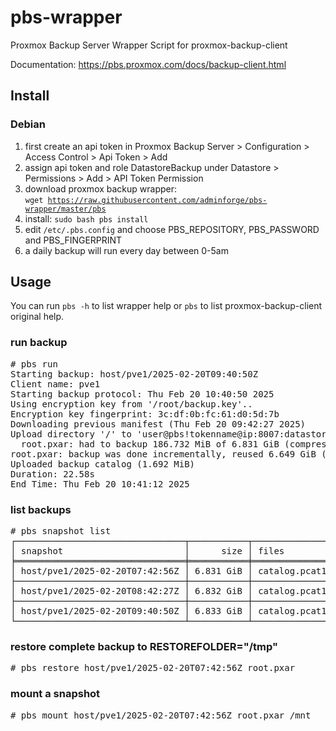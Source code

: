 # pbs-wrapper
Proxmox Backup Server Wrapper Script for proxmox-backup-client

Documentation: https://pbs.proxmox.com/docs/backup-client.html

## Install
### Debian

1) first create an api token in Proxmox Backup Server > Configuration > Access Control > Api Token > Add
2) assign api token and role DatastoreBackup under Datastore > Permissions > Add > API Token Permission
3) download proxmox backup wrapper:<br>
<code>wget https://raw.githubusercontent.com/adminforge/pbs-wrapper/master/pbs</code>
4) install: <code>sudo bash pbs install</code>
5) edit <code>/etc/.pbs.config</code> and choose PBS_REPOSITORY, PBS_PASSWORD and PBS_FINGERPRINT
6) a daily backup will run every day between 0-5am

## Usage
You can run <code>pbs -h</code> to list wrapper help or <code>pbs</code> to list proxmox-backup-client original help. <p>

### run backup
<pre>
# pbs run
Starting backup: host/pve1/2025-02-20T09:40:50Z    
Client name: pve1    
Starting backup protocol: Thu Feb 20 10:40:50 2025    
Using encryption key from '/root/backup.key'..    
Encryption key fingerprint: 3c:df:0b:fc:61:d0:5d:7b    
Downloading previous manifest (Thu Feb 20 09:42:27 2025)    
Upload directory '/' to 'user@pbs!tokenname@ip:8007:datastore' as root.pxar.didx
  root.pxar: had to backup 186.732 MiB of 6.831 GiB (compressed 41.414 MiB) in 21.07 s (average 8.863 MiB/s)
root.pxar: backup was done incrementally, reused 6.649 GiB (97.3%)
Uploaded backup catalog (1.692 MiB)
Duration: 22.58s    
End Time: Thu Feb 20 10:41:12 2025  
</pre>

### list backups
<pre>
# pbs snapshot list
┌────────────────────────────────┬───────────┬────────────────────────────────────┐
│ snapshot                       │      size │ files                              │
╞════════════════════════════════╪═══════════╪════════════════════════════════════╡
│ host/pve1/2025-02-20T07:42:56Z │ 6.831 GiB │ catalog.pcat1 index.json root.pxar │
├────────────────────────────────┼───────────┼────────────────────────────────────┤
│ host/pve1/2025-02-20T08:42:27Z │ 6.832 GiB │ catalog.pcat1 index.json root.pxar │
├────────────────────────────────┼───────────┼────────────────────────────────────┤
│ host/pve1/2025-02-20T09:40:50Z │ 6.833 GiB │ catalog.pcat1 index.json root.pxar │
└────────────────────────────────┴───────────┴────────────────────────────────────┘
</pre>

### restore complete backup to RESTOREFOLDER="/tmp"
<pre>
# pbs restore host/pve1/2025-02-20T07:42:56Z root.pxar
</pre>

### mount a snapshot
<pre>
# pbs mount host/pve1/2025-02-20T07:42:56Z root.pxar /mnt
</pre>
